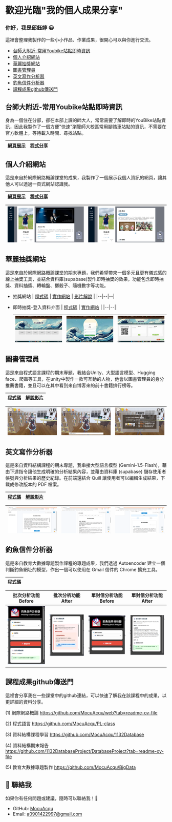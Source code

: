 # 歡迎光臨"我的個人成果分享"
### 你好，我是邱鈺婷 :grinning:
這裡會整理我製作的一些小小作品、作業成果，很開心可以與你進行交流。

- [台師大附近-常用Youbike站點即時資訊](#台師大附近-常用Youbike站點即時資訊)
- [個人介紹網站](#個人介紹網站)
- [華麗抽獎網站](#華麗抽獎網站)
- [圖書管理員](#圖書管理員)
- [英文寫作分析器](#英文寫作分析器)
- [釣魚信件分析器](#釣魚信件分析器)
- [課程成果github傳送門](#課程成果github傳送門)

## 台師大附近-常用Youbike站點即時資訊
身為一個住在分部，卻在本部上課的師大人，常常需要了解即時的YouBike站點資訊，因此我製作了一個方便"快速"瀏覽師大校區常用腳踏車站點的資訊，不需要在官方軟體上，等待載入時間、尋找站點。

| [網頁展示](https://mocuacqu.github.io/ntnuYoubike/) | [程式分享](https://github.com/MocuAcqu/ntnuYoubike) |
|--|--|

## 個人介紹網站
這是來自於網際網路概論課堂的成果，我製作了一個展示我個人資訊的網頁，讓其他人可以透過一頁式網站認識我。

| [網頁展示](https://mocuacqu.github.io/personalWeb1/) | [程式分享](https://github.com/MocuAcqu/personalWeb1) |
|--|--|

 | ![image](個人網頁1.png) | ![image](個人網頁2.png) |
 |--|--|

## 華麗抽獎網站
這是來自於網際網路概論課堂的期末專題，我們希望帶來一個多元且更有儀式感的線上抽獎工具，並結合資料庫(supabase)製作即時抽獎的效果，功能包含即時抽獎、資料抽獎、轉輪盤、擲骰子、隨機數字等功能。

* 抽獎網站
  | [程式碼](https://github.com/MocuAcqu/1131Lottery) | [實作網站](https://mocuacqu.github.io/1131Lottery/) | [影片解說](https://youtu.be/E1m29F7tk0Y?si=4R1AmqkEFwFT91TD) |
  |--|--|--|
* 即時抽獎-登入資料介面
  | [程式碼](https://github.com/MocuAcqu/1131Lottery-users-signIn) | [實作網站](https://mocuacqu.github.io/1131Lottery-users-signIn/) |
  |--|--|

  | ![image](抽獎網站主頁.png) | ![image](登入資料頁面.png) | ![image](即時抽獎.png) |
  |--|--|--|

## 圖書管理員
這是來自程式語言課程的期末專題，我結合Unity、大型語言模型、Hugging face、爬蟲等工具，在unity中製作一款可互動的人物，他會以圖書管理員的身分推薦書籍，並且可以在其中看到來自博客來的前十書籍排行榜等。
  
 | [程式碼](https://github.com/MocuAcqu/NTNU_PL_Library) | [解說影片](https://youtu.be/Xl6CxgXtN0w) |
 |--|--|

 | ![image](莫奇1.png) | ![image](莫奇2.png) | ![image](互動說明.png) |
 |--|--|--|

## 英文寫作分析器
這是來自資料結構課程的期末專題，我串接大型語言模型 (Gemini-1.5-Flash)，藉由下達指令讓他生成明確的分析結果內容，並藉由資料庫 (supabase) 儲存使用者帳號與分析結果的歷史紀錄。在前端還結合 Quill 讓使用者可以編輯生成結果，下載成修改版本的 PDF 檔案。

 | [程式碼](https://github.com/1132DatabaseProject/DatabaseProject/blob/main/app.py) | [解說影片](https://youtu.be/VyQuufedhH8?si=USVLJQSPN4c72DH9) |
 |--|--|

 | ![image](英文分析_1.png) | ![image](英文分析_2.png) | ![image](英文分析_3.png) |
 |--|--|--|

## 釣魚信件分析器
這是來自教育大數據專題製作課程的專題成果，我們透過 Autoencoder 建立一個判斷釣魚網址的模型，作出一個可以使用在 Gmail 信件的 Chrome 擴充工具。

 | [程式碼](https://github.com/MocuAcqu/BigData/tree/main/extension) | 
 |--|

   | 批次分析功能 Before | 批次分析功能 After | 單封信分析功能 Before | 單封信分析功能 After |
  |:-:|:-:|:-:|:-:|
  |![image](https://github.com/MocuAcqu/BigData/blob/main/%E9%87%A3%E9%AD%9A1_1.png)|![image](https://github.com/MocuAcqu/BigData/blob/main/%E9%87%A3%E9%AD%9A1_2.png)|![image](https://github.com/MocuAcqu/BigData/blob/main/%E9%87%A3%E9%AD%9A2_1.png)|![image](https://github.com/MocuAcqu/BigData/blob/main/%E9%87%A3%E9%AD%9A2_2.png)|
 
## 課程成果github傳送門
這裡會分享我在一些課堂中的github連結，可以快速了解我在該課程中的成果，以更詳細的資料分享。

(1) 網際網路概論 https://github.com/MocuAcqu/web?tab=readme-ov-file

(2) 程式語言 https://github.com/MocuAcqu/PL-class

(3) 資料結構課程學習 https://github.com/MocuAcqu/1132Database

(4) 資料結構期末報告 https://github.com/1132DatabaseProject/DatabaseProject?tab=readme-ov-file

(5) 教育大數據專題製作 https://github.com/MocuAcqu/BigData


## 🤝 聯絡我
如果你有任何問題或建議，隨時可以聯絡我！💬

- GitHub: [MocuAcqu](https://github.com/MocuAcqu)
- Email: [a0901422997@gmail.com](mailto:a0901422997@gmail.com) 
